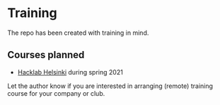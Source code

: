 # Training

The repo has been created with training in mind.


## Courses planned

- [Hacklab Helsinki](https://helsinki.hacklab.fi/in-english/) during spring 2021

Let the author know if you are interested in arranging (remote) training course for your company or club.

